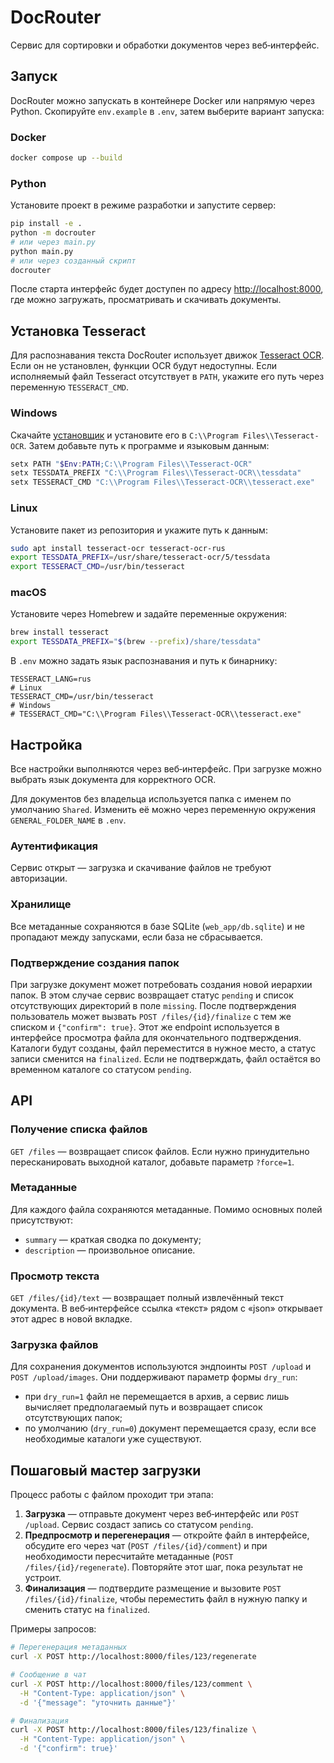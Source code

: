 # DocRouter

Сервис для сортировки и обработки документов через веб‑интерфейс.

## Запуск

DocRouter можно запускать в контейнере Docker или напрямую через Python. Скопируйте `env.example` в `.env`, затем выберите вариант запуска:

### Docker

```bash
docker compose up --build
```

### Python

Установите проект в режиме разработки и запустите сервер:

```bash
pip install -e .
python -m docrouter
# или через main.py
python main.py
# или через созданный скрипт
docrouter
```

После старта интерфейс будет доступен по адресу [http://localhost:8000](http://localhost:8000), где можно загружать, просматривать и скачивать документы.

## Установка Tesseract

Для распознавания текста DocRouter использует движок [Tesseract OCR](https://tesseract-ocr.github.io/). Если он не установлен, функции OCR будут недоступны. Если исполняемый файл Tesseract отсутствует в `PATH`, укажите его путь через переменную `TESSERACT_CMD`.

### Windows

Скачайте [установщик](https://github.com/UB-Mannheim/tesseract/wiki) и установите его в `C:\\Program Files\\Tesseract-OCR`. Затем добавьте путь к программе и языковым данным:

```powershell
setx PATH "$Env:PATH;C:\\Program Files\\Tesseract-OCR"
setx TESSDATA_PREFIX "C:\\Program Files\\Tesseract-OCR\\tessdata"
setx TESSERACT_CMD "C:\\Program Files\\Tesseract-OCR\\tesseract.exe"
```

### Linux

Установите пакет из репозитория и укажите путь к данным:

```bash
sudo apt install tesseract-ocr tesseract-ocr-rus
export TESSDATA_PREFIX=/usr/share/tesseract-ocr/5/tessdata
export TESSERACT_CMD=/usr/bin/tesseract
```

### macOS

Установите через Homebrew и задайте переменные окружения:

```bash
brew install tesseract
export TESSDATA_PREFIX="$(brew --prefix)/share/tessdata"
```

В `.env` можно задать язык распознавания и путь к бинарнику:

```
TESSERACT_LANG=rus
# Linux
TESSERACT_CMD=/usr/bin/tesseract
# Windows
# TESSERACT_CMD="C:\\Program Files\\Tesseract-OCR\\tesseract.exe"
```

## Настройка

Все настройки выполняются через веб‑интерфейс. При загрузке можно выбрать язык документа для корректного OCR.

Для документов без владельца используется папка с именем по умолчанию `Shared`. Изменить её можно через переменную окружения `GENERAL_FOLDER_NAME` в `.env`.

### Аутентификация

Сервис открыт — загрузка и скачивание файлов не требуют авторизации.

### Хранилище

Все метаданные сохраняются в базе SQLite (`web_app/db.sqlite`) и не пропадают между запусками, если база не сбрасывается.

### Подтверждение создания папок

При загрузке документ может потребовать создания новой иерархии папок. В этом
случае сервис возвращает статус `pending` и список отсутствующих директорий в
поле `missing`. После подтверждения пользователь может вызвать
`POST /files/{id}/finalize` с тем же списком и `{"confirm": true}`. Этот же
endpoint используется в интерфейсе просмотра файла для окончательного
подтверждения. Каталоги будут созданы, файл переместится в нужное место, а
статус записи сменится на `finalized`. Если не подтверждать, файл остаётся во
временном каталоге со статусом `pending`.

## API

### Получение списка файлов

`GET /files` — возвращает список файлов. Если нужно принудительно пересканировать выходной каталог, добавьте параметр `?force=1`.

### Метаданные

Для каждого файла сохраняются метаданные. Помимо основных полей присутствуют:

- `summary` — краткая сводка по документу;
- `description` — произвольное описание.

### Просмотр текста

`GET /files/{id}/text` — возвращает полный извлечённый текст документа. В веб‑интерфейсе ссылка «текст» рядом с «json» открывает этот адрес в новой вкладке.

### Загрузка файлов

Для сохранения документов используются эндпоинты `POST /upload` и `POST /upload/images`. Они поддерживают параметр формы `dry_run`:

- при `dry_run=1` файл не перемещается в архив, а сервис лишь вычисляет предполагаемый путь и возвращает список отсутствующих папок;
- по умолчанию (`dry_run=0`) документ перемещается сразу, если все необходимые каталоги уже существуют.

## Пошаговый мастер загрузки

Процесс работы с файлом проходит три этапа:

1. **Загрузка** — отправьте документ через веб‑интерфейс или `POST /upload`. Сервис создаст запись со статусом `pending`.
2. **Предпросмотр и перегенерация** — откройте файл в интерфейсе, обсудите его через чат (`POST /files/{id}/comment`) и при необходимости пересчитайте метаданные (`POST /files/{id}/regenerate`). Повторяйте этот шаг, пока результат не устроит.
3. **Финализация** — подтвердите размещение и вызовите `POST /files/{id}/finalize`, чтобы переместить файл в нужную папку и сменить статус на `finalized`.

Примеры запросов:

```bash
# Перегенерация метаданных
curl -X POST http://localhost:8000/files/123/regenerate

# Сообщение в чат
curl -X POST http://localhost:8000/files/123/comment \
  -H "Content-Type: application/json" \
  -d '{"message": "уточнить данные"}'

# Финализация
curl -X POST http://localhost:8000/files/123/finalize \
  -H "Content-Type: application/json" \
  -d '{"confirm": true}'
```


